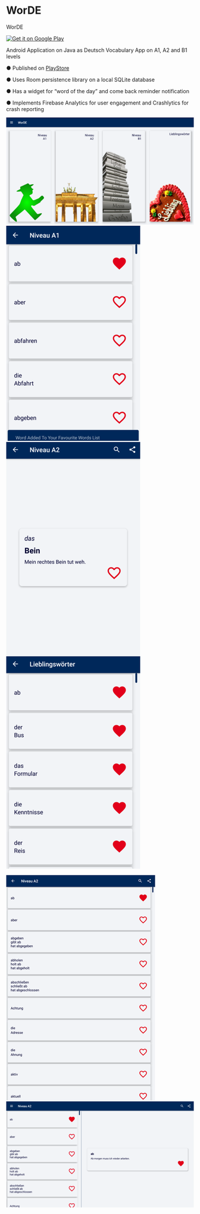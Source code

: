 # WorDE
WorDE

<a href='https://play.google.com/store/apps/details?id=com.WorDE.android.app&pcampaignid=MKT-Other-global-all-co-prtnr-py-PartBadge-Mar2515-1'><img alt='Get it on Google Play' src='https://play.google.com/intl/en_us/badges/images/generic/en_badge_web_generic.png'/></a>

Android Application on Java as Deutsch Vocabulary App on A1, A2 and B1 levels

● Published on [PlayStore](https://play.google.com/store/apps/details?id=com.WorDE.android.app)

● Uses Room persistence library on a local SQLite database

● Has a widget for “word of the day” and come back reminder notification

● Implements Firebase Analytics for user engagement and Crashlytics for crash reporting

![TabletMain](TabletMains.png)
![Main](PhoneA1Lists.png)
![Detail](PhoneDetails.png)
![Lieblings](PhoneLieblingss.png)

![TabletMain](TabletA2ListPortraits.png)
![TabletDetail](TabletA2Lists.png)

